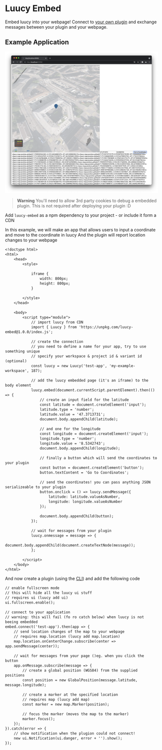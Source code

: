 # Luucy Embed
Embed luucy into your webpage!
Connect to [your own plugin](https://github.com/luucyadmin) and exchange messages between your plugin and your webpage.

## Example Application
![](embed.png)

> **Warning**
> You'll need to allow 3rd party cookies to debug a embedded plugin.
> This is not required after deploying your plugin :D

Add `luucy-embed` as a npm dependency to your project - or include it form a CDN

In this example, we will make an app that allows users to input a coordinate and move to the coordinate in luucy
And the plugin will report location changes to your webpage
```
<!doctype html>
<html>
    <head>
        <style>
        
            iframe {
                width: 800px;
                height: 800px;
            }
        
        </style>
    </head>

    <body>
        <script type="module">
            // import luucy from CDN
            import { Luucy } from 'https://unpkg.com/luucy-embed@1.0.0/index.js';

            // create the connection
            // you need to define a name for your app, try to use something unique
            // specify your workspace & project id & variant id (optional)
            const luucy = new Luucy('test-app', 'my-example-workspace', 187);

            // add the luucy embedded page (it's an iframe) to the body element
            luucy.embed(document.currentScript.parentElement).then(() => {
                // create an input field for the latitude
                const latitude = document.createElement('input');
                latitude.type = 'number';
                latitude.value = '47.3713731';
                document.body.appendChild(latitude);

                // and one for the longitude
                const longitude = document.createElement('input');
                longitude.type = 'number';
                longitude.value = '8.5342743';
                document.body.appendChild(longitude);

                // finally a button which will send the coordinates to your plugin
                const button = document.createElement('button');
                button.textContent = 'Go to Coordinates';

                // send the coordinates! you can pass anything JSON serializeable to your plugin
                button.onclick = () => luucy.sendMessage({ 
                    latitude: latitude.valueAsNumber, 
                    longitude: longitude.valueAsNumber 
                });
        
                document.body.appendChild(button);
            });
        
            // wait for messages from your plugin
            luucy.onmessage = message => {
                document.body.appendChild(document.createTextNode(message));
            };
        
        </script>
    </body>
</html>
```

And now create a plugin (using the [CLI](https://github.com/luucyadmin/luucy-cli)) and add the following code
```
// enable fullscreen mode
// this will hide all the luucy ui stuff
// requires ui (luucy add ui)
ui.fullscreen.enable();

// connect to your application
// warning: this will fail (fo ro catch below) when luucy is not beeing embedded
embed.connect('test-app').then(app => {
    // send location changes of the map to your webpage
    // requires map.location (luucy add map.location)
    map.location.onCenterChange.subscribe(center => app.sendMessage(center));

    // wait for messages from your page ()eg. when you click the button
    app.onMessage.subscribe(message => {
        // create a global position (WGS84) from the supplied positions
        const position = new GlobalPosition(message.latitude, message.longitude);

        // create a marker at the specified location
        // requires map (luucy add map)
        const marker = new map.Marker(position);

        // focus the marker (moves the map to the marker)
        marker.focus();
    });
}).catch(error => {
    // show notification when the plugion could not connect!
    new ui.Notification(ui.danger, error + '').show();
});
```